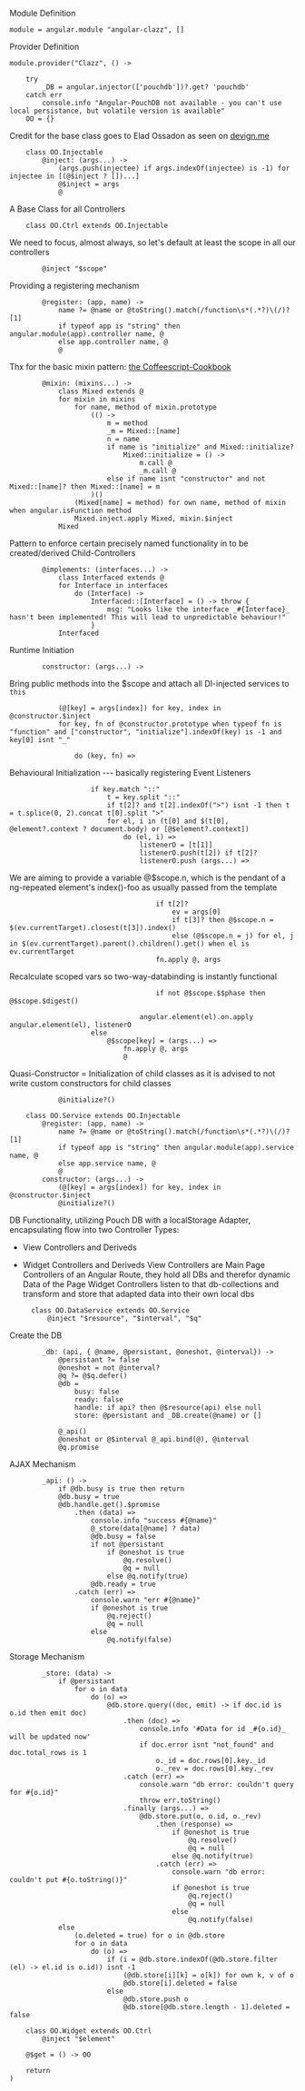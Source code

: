 Module Definition

	module = angular.module "angular-clazz", []

Provider Definition

	module.provider("Clazz", () ->

		try
			_DB = angular.injector(['pouchdb'])?.get? 'pouchdb'
		catch err
			console.info "Angular-PouchDB not available - you can't use local persistance, but volatile version is available"
		OO = {}

Credit for the base class goes to Elad Ossadon as seen on [devign.me](http://www.devign.me/angular-dot-js-coffeescript-controller-base-class)

		class OO.Injectable
			@inject: (args...) ->
				(args.push(injectee) if args.indexOf(injectee) is -1) for injectee in [(@$inject ? [])...]
				@$inject = args
				@

A Base Class for all Controllers

		class OO.Ctrl extends OO.Injectable

We need to focus, almost always, so let's default at least the scope in all our controllers

			@inject "$scope"

Providing a registering mechanism

			@register: (app, name) ->
				name ?= @name or @toString().match(/function\s*(.*?)\(/)?[1]
				if typeof app is "string" then angular.module(app).controller name, @
				else app.controller name, @
				@

Thx for the basic mixin pattern: [the Coffeescript-Cookbook](http://coffeescriptcookbook.com/chapters/classes_and_objects/mixins)

			@mixin: (mixins...) ->
				class Mixed extends @
				for mixin in mixins
					for name, method of mixin.prototype
						(() ->
							m = method
							_m = Mixed::[name]
							n = name
							if name is "initialize" and Mixed::initialize?
								Mixed::initialize = () ->
									m.call @
									_m.call @
							else if name isnt "constructor" and not Mixed::[name]? then Mixed::[name] = m
						)()
					(Mixed[name] = method) for own name, method of mixin when angular.isFunction method
					Mixed.inject.apply Mixed, mixin.$inject
				Mixed

Pattern to enforce certain precisely named functionality in to be created/derived Child-Controllers

			@implements: (interfaces...) ->
				class Interfaced extends @
				for Interface in interfaces
					do (Interface) ->
						Interfaced::[Interface] = () -> throw {
							msg: "Looks like the interface _#{Interface}_ hasn't been implemented! This will lead to unpredictable behaviour!"
						}
				Interfaced

Runtime Initiation

			constructor: (args...) ->

Bring public methods into the $scope and attach all DI-injected services to `this`

				(@[key] = args[index]) for key, index in @constructor.$inject
				for key, fn of @constructor.prototype when typeof fn is "function" and ["constructor", "initialize"].indexOf(key) is -1 and key[0] isnt "_"

					do (key, fn) =>

Behavioural Initialization --- basically registering Event Listeners

						if key.match "::"
							t = key.split "::"
							if t[2]? and t[2].indexOf(">") isnt -1 then t = t.splice(0, 2).concat t[0].split ">"
							for el, i in (t[0] and $(t[0], @element?.context ? document.body) or [@$element?.context])
								do (el, i) =>
									listenerO = [t[1]]
									listenerO.push(t[2]) if t[2]?
									listenerO.push (args...) =>

We are aiming to provide a variable @$scope.n, which is the pendant of a ng-repeated element's index()-foo as usually passed from the template

										if t[2]?
											ev = args[0]
											if t[3]? then @$scope.n = $(ev.currentTarget).closest(t[3]).index()
											else (@$scope.n = j) for el, j in $(ev.currentTarget).parent().children().get() when el is ev.currentTarget
										fn.apply @, args

Recalculate scoped vars so two-way-databinding is instantly functional

										if not @$scope.$$phase then @$scope.$digest()

									angular.element(el).on.apply angular.element(el), listenerO
						else
							@$scope[key] = (args...) =>
								fn.apply @, args
								@

Quasi-Constructor = Initialization of child classes as it is advised to not write custom constructors for child classes

				@initialize?()

		class OO.Service extends OO.Injectable
			@register: (app, name) ->
				name ?= @name or @toString().match(/function\s*(.*?)\(/)?[1]
				if typeof app is "string" then angular.module(app).service name, @
				else app.service name, @
				@
			constructor: (args...) ->
				(@[key] = args[index]) for key, index in @constructor.$inject
				@initialize?()

DB Functionality, utilizing Pouch DB with a localStorage Adapter, encapsulating flow into two Controller Types:
* View Controllers and Deriveds
* Widget Controllers and Deriveds
View Controllers are Main Page Controllers of an Angular Route, they hold all DBs and therefor dynamic Data of the Page
Widget Controllers listen to that db-collections and transform and store that adapted data into their own local dbs

		class OO.DataService extends OO.Service
			@inject "$resource", "$interval", "$q"

Create the DB

			_db: (api, { @name, @persistant, @oneshot, @interval}) ->
				@persistant ?= false
				@oneshot = not @interval?
				@q ?= @$q.defer()
				@db =
					busy: false
					ready: false
					handle: if api? then @$resource(api) else null
					store: @persistant and _DB.create(@name) or []

				@_api()
				@oneshot or @$interval @_api.bind(@), @interval
				@q.promise

AJAX Mechanism

			_api: () ->
				if @db.busy is true then return
				@db.busy = true
				@db.handle.get().$promise
					.then (data) =>
						console.info "success #{@name}"
						@_store(data[@name] ? data)
						@db.busy = false
						if not @persistant
							if @oneshot is true
								@q.resolve()
								@q = null
							else @q.notify(true)
						@db.ready = true
					.catch (err) =>
						console.warn "err #{@name}"
						if @oneshot is true
							@q.reject()
							@q = null
						else
							@q.notify(false)


Storage Mechanism

			_store: (data) ->
				if @persistant
					for o in data
						do (o) =>
							@db.store.query((doc, emit) -> if doc.id is o.id then emit doc)
								.then (doc) =>
									console.info '#Data for id _#{o.id}_ will be updated now'
									if doc.error isnt "not_found" and doc.total_rows is 1
										o._id = doc.rows[0].key._id
										o._rev = doc.rows[0].key._rev
								.catch (err) =>
									console.warn "db error: couldn't query for #{o.id}"
									throw err.toString()
								.finally (args...) =>
									@db.store.put(o, o.id, o._rev)
										.then (response) =>
											if @oneshot is true
												@q.resolve()
												@q = null
											else @q.notify(true)
										.catch (err) =>
											console.warn "db error: couldn't put #{o.toString()}"
											if @oneshot is true
												@q.reject()
												@q = null
											else
												@q.notify(false)
				else
					(o.deleted = true) for o in @db.store
					for o in data
						do (o) =>
							if (i = @db.store.indexOf(@db.store.filter (el) -> el.id is o.id)) isnt -1
								(@db.store[i][k] = o[k]) for own k, v of o
								@db.store[i].deleted = false
							else
								@db.store.push o
								@db.store[@db.store.length - 1].deleted = false

		class OO.Widget extends OO.Ctrl
			@inject "$element"

		@$get = () -> OO

		return
	)

